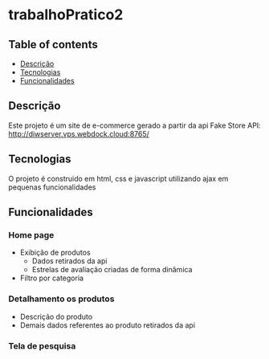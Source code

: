 # trabalhoPratico2  

## Table of contents  

- [Descrição](#descrição)
- [Tecnologias](#tecnologias)
- [Funcionalidades](#funcionalidades)

## Descrição  

Este projeto é um site de e-commerce gerado a partir da api Fake Store API: http://diwserver.vps.webdock.cloud:8765/

## Tecnologias  

O projeto é construido em html, css e javascript utilizando ajax em pequenas funcionalidades

## Funcionalidades  

### Home page  

* Exibição de produtos
    - Dados retirados da api
    - Estrelas de avaliação criadas de forma dinâmica
* Filtro por categoria

### Detalhamento os produtos  

* Descrição do produto
* Demais dados referentes ao produto retirados da api

### Tela de pesquisa  

